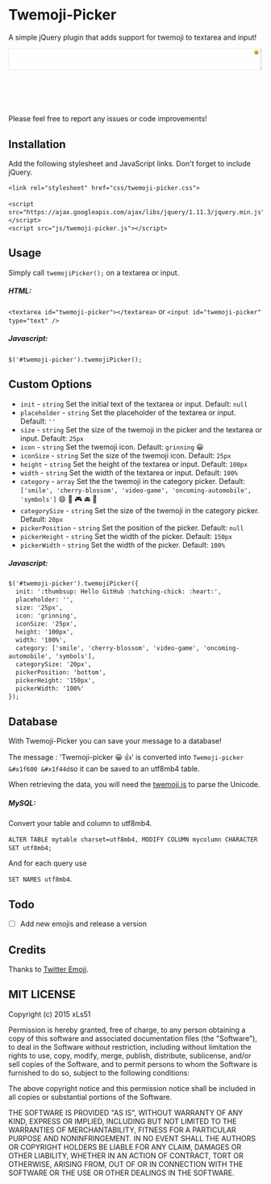 # Twemoji-Picker

A simple jQuery plugin that adds support for twemoji to textarea and input!

![Example](twemoji.gif?raw=true)

Please feel free to report any issues or code improvements!

## Installation

Add the following stylesheet and JavaScript links. Don't forget to include jQuery.

```
<link rel="stylesheet" href="css/twemoji-picker.css">

<script src="https://ajax.googleapis.com/ajax/libs/jquery/1.11.3/jquery.min.js"></script>
<script src="js/twemoji-picker.js"></script>
```
  
## Usage

Simply call `twemojiPicker();` on a textarea or input.

##### HTML:

`<textarea id="twemoji-picker"></textarea>` or `<input id="twemoji-picker" type="text" />`

##### Javascript:

`$('#twemoji-picker').twemojiPicker();`

## Custom Options

- `init` - `string` Set the initial text of the textarea or input. Default: `null`
- `placeholder` - `string` Set the placeholder of the textarea or input. Default: `''`
- `size` - `string` Set the size of the twemoji in the picker and the textarea or input. Default: `25px`
- `icon` - `string` Set the twemoji icon. Default: `grinning` :grinning:
- `iconSize` - `string` Set the size of the twemoji icon. Default: `25px`
- `height` - `string` Set the height of the textarea or input. Default: `100px`
- `width` - `string` Set the width of the textarea or input. Default: `100%`
- `category` - `array` Set the the twemoji in the category picker. Default: `['smile', 'cherry-blossom', 'video-game', 'oncoming-automobile', 'symbols']` :smile: :cherry_blossom: :video_game: :oncoming_automobile: :symbols:
- `categorySize` - `string` Set the size of the twemoji in the category picker. Default: `20px`
- `pickerPosition` - `string` Set the position of the picker. Default: `null`
- `pickerHeight` - `string` Set the width of the picker. Default: `150px`
- `pickerWidth` - `string` Set the width of the picker. Default: `100%`

##### Javascript:

```
$('#twemoji-picker').twemojiPicker({
  init: ':thumbsup: Hello GitHub :hatching-chick: :heart:',
  placeholder: '',
  size: '25px',
  icon: 'grinning',
  iconSize: '25px',
  height: '100px',
  width: '100%',
  category: ['smile', 'cherry-blossom', 'video-game', 'oncoming-automobile', 'symbols'],
  categorySize: '20px',
  pickerPosition: 'bottom',
  pickerHeight: '150px',
  pickerWidth: '100%'
});
```

## Database

With Twemoji-Picker you can save your message to a database!

The message : 'Twemoji-picker :grinning: :thumbsup:' is converted into `Twemoji-picker &#x1f600 &#x1f44d`so it can be saved to an utf8mb4 table.

When retrieving the data, you will need the [twemoji.js](http://github.com/twitter/twemoji) to parse the Unicode.

##### MySQL:

Convert your table and column to utf8mb4.

`ALTER TABLE mytable charset=utf8mb4, MODIFY COLUMN mycolumn CHARACTER SET utf8mb4;`

And for each query use

`SET NAMES utf8mb4`.

## Todo

- [ ] Add new emojis and release a version

## Credits

Thanks to [Twitter Emoji](http://github.com/twitter/twemoji).

## MIT LICENSE

Copyright (c) 2015 xLs51

Permission is hereby granted, free of charge, to any person obtaining a copy
of this software and associated documentation files (the "Software"), to deal
in the Software without restriction, including without limitation the rights
to use, copy, modify, merge, publish, distribute, sublicense, and/or sell
copies of the Software, and to permit persons to whom the Software is
furnished to do so, subject to the following conditions:

The above copyright notice and this permission notice shall be included in
all copies or substantial portions of the Software.

THE SOFTWARE IS PROVIDED "AS IS", WITHOUT WARRANTY OF ANY KIND, EXPRESS OR
IMPLIED, INCLUDING BUT NOT LIMITED TO THE WARRANTIES OF MERCHANTABILITY,
FITNESS FOR A PARTICULAR PURPOSE AND NONINFRINGEMENT. IN NO EVENT SHALL THE
AUTHORS OR COPYRIGHT HOLDERS BE LIABLE FOR ANY CLAIM, DAMAGES OR OTHER
LIABILITY, WHETHER IN AN ACTION OF CONTRACT, TORT OR OTHERWISE, ARISING FROM,
OUT OF OR IN CONNECTION WITH THE SOFTWARE OR THE USE OR OTHER DEALINGS IN
THE SOFTWARE.
